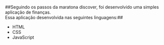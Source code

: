 ##Seguindo os passos da maratona discover, foi desenvolvido uma simples aplicação de finanças. <br />Essa aplicação desenvolvida nas seguintes linguagens:##

* HTML
* CSS
* JavaScript
